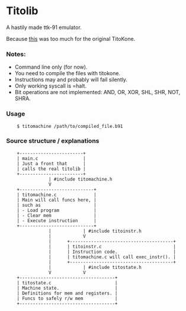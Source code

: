 
# Titolib
A hastily made ttk-91 emulator.

Because [this](https://gist.github.com/sevonj/9e10a2ff824b5348ae5d32048b7fb38d) was too much for the original TitoKone.

### Notes:
- Command line only (for now).
- You need to compile the files with titokone.
- Instructions may and probably will fail silently.
- Only working syscall is =halt.
- Bit operations are not implemented: AND, OR, XOR, SHL, SHR, NOT, SHRA.

### Usage
        $ titomachine /path/to/compiled_file.b91

### Source structure / explanations

        +------------------------+
        | main.c                 |
        | Just a front that      |
        | calls the real titolib |
        +------------------------+
                    | #include titomachine.h
                    V
        +----------------------------+
        | titomachine.c              |
        | Main will call funcs here, |
        | such as                    |
        | - Load program             |
        | - Clear mem                |
        | - Execute instruction      |
        +----------------------------+
                    |            | #include titoinstr.h
                    |            V
                    |      +---------------------------------------+
                    |      | titoinstr.c                           |
                    |      | Instruction code.                     |
                    |      | titomachine.c will call exec_instr(). |
                    |      +---------------------------------------+
                    |            | #include titostate.h
                    V            V
        +------------------------------------+
        | titostate.c                        |
        | Machine state.                     |
        | Definitions for mem and registers. |
        | Funcs to safely r/w mem            |
        +------------------------------------+

